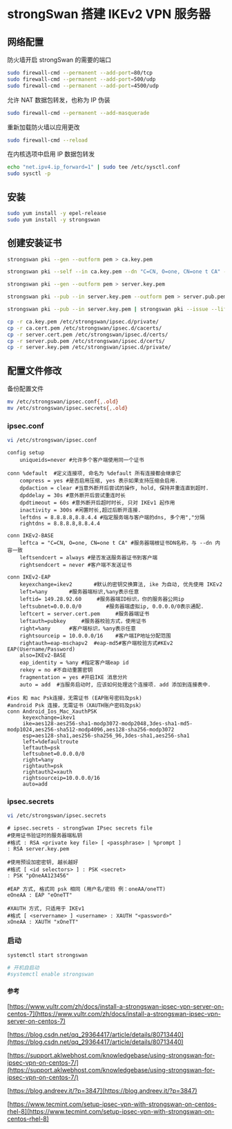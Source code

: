 # strongSwan 搭建 IKEv2 VPN 服务器

## 网络配置

防火墙开启 strongSwan 的需要的端口

```bash
sudo firewall-cmd --permanent --add-port=80/tcp
sudo firewall-cmd --permanent --add-port=500/udp
sudo firewall-cmd --permanent --add-port=4500/udp
```

允许 NAT 数据包转发，也称为 IP 伪装

```bash
sudo firewall-cmd --permanent --add-masquerade
```

重新加载防火墙以应用更改

```bash
sudo firewall-cmd --reload
```

在内核选项中启用 IP 数据包转发

```bash
echo "net.ipv4.ip_forward=1" | sudo tee /etc/sysctl.conf
sudo sysctl -p
```

## 安装

```bash
sudo yum install -y epel-release
sudo yum install -y strongswan
```

## 创建安装证书

```bash
strongswan pki --gen --outform pem > ca.key.pem

strongswan pki --self --in ca.key.pem --dn "C=CN, O=one, CN=one t CA" --ca --lifetime 3650 --outform pem > ca.cert.pem

strongswan pki --gen --outform pem > server.key.pem

strongswan pki --pub --in server.key.pem --outform pem > server.pub.pem

strongswan pki --pub --in server.key.pem | strongswan pki --issue --lifetime 3601 --cacert ca.cert.pem --cakey ca.key.pem --dn "C=CN, O=one, CN=one t CA" --san="你的服务器公网ip" --flag serverAuth --flag ikeIntermediate --outform pem > server.cert.pem
```

```bash
cp -r ca.key.pem /etc/strongswan/ipsec.d/private/
cp -r ca.cert.pem /etc/strongswan/ipsec.d/cacerts/
cp -r server.cert.pem /etc/strongswan/ipsec.d/certs/
cp -r server.pub.pem /etc/strongswan/ipsec.d/certs/
cp -r server.key.pem /etc/strongswan/ipsec.d/private/
```

## 配置文件修改

备份配置文件

```sh
mv /etc/strongswan/ipsec.conf{,.old}
mv /etc/strongswan/ipsec.secrets{,.old}
```

### ipsec.conf

```bash
vi /etc/strongswan/ipsec.conf
```

```text
config setup
    uniqueids=never #允许多个客户端使用同一个证书

conn %default  #定义连接项, 命名为 %default 所有连接都会继承它
    compress = yes #是否启用压缩, yes 表示如果支持压缩会启用.
    dpdaction = clear #当意外断开后尝试的操作, hold, 保持并重连直到超时.
    dpddelay = 30s #意外断开后尝试重连时长
    dpdtimeout = 60s #意外断开后超时时长, 只对 IKEv1 起作用
    inactivity = 300s #闲置时长,超过后断开连接.
    leftdns = 8.8.8.8,8.8.4.4 #指定服务端与客户端的dns, 多个用","分隔
    rightdns = 8.8.8.8,8.8.4.4

conn IKEv2-BASE
    leftca = "C=CN, O=one, CN=one t CA" #服务器端根证书DN名称，与 --dn 内容一致
    leftsendcert = always #是否发送服务器证书到客户端
    rightsendcert = never #客户端不发送证书

conn IKEv2-EAP
    keyexchange=ikev2       #默认的密钥交换算法, ike 为自动, 优先使用 IKEv2
    left=%any       #服务器端标识,%any表示任意
    leftid= 149.28.92.60     #服务器端ID标识，你的服务器公网ip
    leftsubnet=0.0.0.0/0        #服务器端虚拟ip, 0.0.0.0/0表示通配.
    leftcert = server.cert.pem     #服务器端证书
    leftauth=pubkey     #服务器校验方式，使用证书
    right=%any      #客户端标识，%any表示任意
    rightsourceip = 10.0.0.0/16    #客户端IP地址分配范围
    rightauth=eap-mschapv2  #eap-md5#客户端校验方式#KEv2 EAP(Username/Password)
    also=IKEv2-BASE
    eap_identity = %any #指定客户端eap id
    rekey = no #不自动重置密钥
    fragmentation = yes #开启IKE 消息分片
    auto = add  #当服务启动时, 应该如何处理这个连接项. add 添加到连接表中.

#ios 和 mac Psk连接，无需证书 (EAP账号密码及psk)
#android Psk 连接，无需证书（XAUTH账户密码及psk）
conn Android_Ios_Mac_XauthPSK
     keyexchange=ikev1
     ike=aes128-aes256-sha1-modp3072-modp2048,3des-sha1-md5-modp1024,aes256-sha512-modp4096,aes128-sha256-modp3072
     esp=aes128-sha1,aes256-sha256_96,3des-sha1,aes256-sha1
     left=%defaultroute
     leftauth=psk
     leftsubnet=0.0.0.0/0
     right=%any
     rightauth=psk
     rightauth2=xauth
     rightsourceip=10.0.0.0/16
     auto=add
```

### ipsec.secrets

```bash
vi /etc/strongswan/ipsec.secrets
```

```text
# ipsec.secrets - strongSwan IPsec secrets file
#使用证书验证时的服务器端私钥
#格式 : RSA <private key file> [ <passphrase> | %prompt ]
: RSA server.key.pem

#使用预设加密密钥, 越长越好
#格式 [ <id selectors> ] : PSK <secret>
: PSK "pOneAA123456"

#EAP 方式, 格式同 psk 相同 (用户名/密码 例：oneAA/oneTT)
eOneAA : EAP "eOneTT"

#XAUTH 方式, 只适用于 IKEv1
#格式 [ <servername> ] <username> : XAUTH "<password>"
xOneAA : XAUTH "xOneTT"
```

### 启动

```bash
systemctl start strongswan

# 开机自启动
#systemctl enable strongswan
```

#### 参考

[https://www.vultr.com/zh/docs/install-a-strongswan-ipsec-vpn-server-on-centos-7](https://www.vultr.com/zh/docs/install-a-strongswan-ipsec-vpn-server-on-centos-7)

[https://blog.csdn.net/qq_29364417/article/details/80713440](https://blog.csdn.net/qq_29364417/article/details/80713440)

[https://support.aklwebhost.com/knowledgebase/using-strongswan-for-ipsec-vpn-on-centos-7/](https://support.aklwebhost.com/knowledgebase/using-strongswan-for-ipsec-vpn-on-centos-7/)

[https://blog.andreev.it/?p=3847](https://blog.andreev.it/?p=3847)

[https://www.tecmint.com/setup-ipsec-vpn-with-strongswan-on-centos-rhel-8](https://www.tecmint.com/setup-ipsec-vpn-with-strongswan-on-centos-rhel-8)
